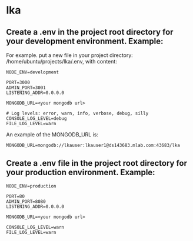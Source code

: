 # lka


## Create a .env in the project root directory for your development environment. Example:

For example. put a new file in your project directory: /home/ubuntu/projects/lka/.env, with content:

```
NODE_ENV=development

PORT=3000
ADMIN_PORT=3001
LISTENING_ADDR=0.0.0.0

MONGODB_URL=<your mongodb url>

# Log levels: error, warn, info, verbose, debug, silly
CONSOLE_LOG_LEVEL=debug
FILE_LOG_LEVEL=warn
```

An example of the MONGODB_URL is: 

```
MONGODB_URL=mongodb://lkauser:lkauser1@ds143683.mlab.com:43683/lka
```

## Create a .env file in the project root directory for your production environment. Example:

```
NODE_ENV=production

PORT=80
ADMIN_PORT=8080
LISTENING_ADDR=0.0.0.0

MONGODB_URL=<your mongodb url>

CONSOLE_LOG_LEVEL=warn
FILE_LOG_LEVEL=warn
```
